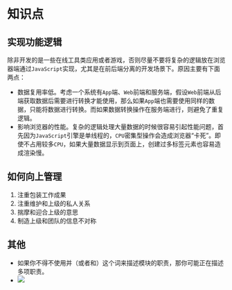 # 知识点

## 实现功能逻辑

除非开发的是一些在线工具类应用或者游戏，否则尽量不要将复杂的逻辑放在浏览器端通过`JavaScript`实现，尤其是在前后端分离的开发场景下。原因主要有下面两点：

- 数据复用率低。考虑一个系统有`App`端、`Web`前端和服务端，假设`Web`前端从后端获取数据后需要进行转换才能使用，那么如果`App`端也需要使用同样的数据，只能将数据进行转换。而如果数据转换操作在服务端进行，则避免了重复逻辑。
- 影响浏览器的性能。复杂的逻辑处理大量数据的时候很容易引起性能问题，首先因为`JavaScript`引擎是单线程的，`CPU`密集型操作会造成浏览器“卡死”。即使不占用较多`CPU`，如果大量数据显示到页面上，创建过多标签元素也容易造成渲染慢。

## 如何向上管理

1. 注重包装工作成果
2. 注重维护和上级的私人关系
3. 揣摩和迎合上级的意思
4. 制造上级和团队的信息不对称

## 其他

- 如果你不得不使用并（或者和）这个词来描述模块的职责，那你可能正在描述多项职责。
- ![](/skill-blog/img/0058.png)

